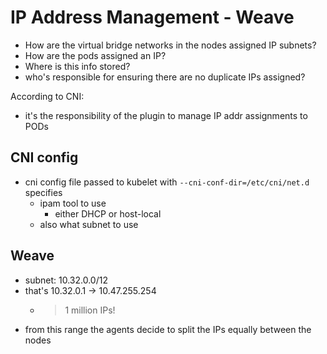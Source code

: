 # IP Address Management - Weave
- How are the virtual bridge networks in the nodes assigned IP subnets?
- How are the pods assigned an IP?
- Where is this info stored?
- who's responsible for ensuring there are no duplicate IPs assigned?

According to CNI:
- it's the responsibility of the plugin to manage IP addr assignments to PODs

## CNI config
- cni config file passed to kubelet with `--cni-conf-dir=/etc/cni/net.d` specifies
    - ipam tool to use
        - either DHCP or host-local
    - also what subnet to use

## Weave 
- subnet: 10.32.0.0/12
- that's 10.32.0.1 -> 10.47.255.254
    -  > 1 million IPs!
- from this range the agents decide to split the IPs equally between the nodes
